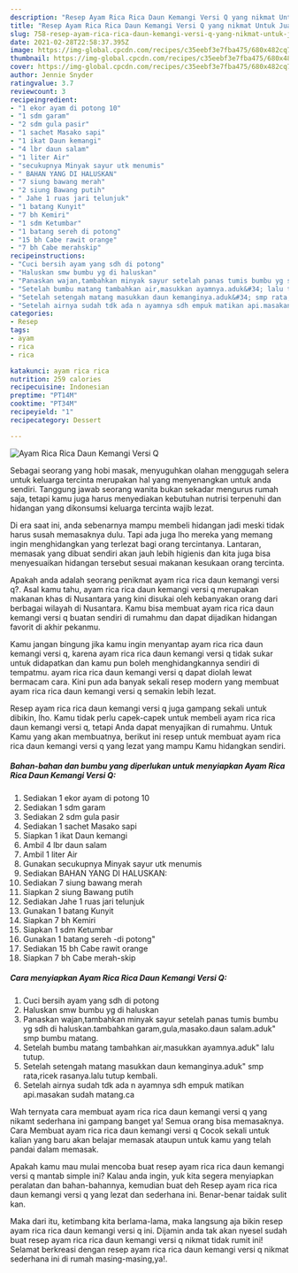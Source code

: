 ```yaml
---
description: "Resep Ayam Rica Rica Daun Kemangi Versi Q yang nikmat Untuk Jualan"
title: "Resep Ayam Rica Rica Daun Kemangi Versi Q yang nikmat Untuk Jualan"
slug: 758-resep-ayam-rica-rica-daun-kemangi-versi-q-yang-nikmat-untuk-jualan
date: 2021-02-28T22:58:37.395Z
image: https://img-global.cpcdn.com/recipes/c35eebf3e7fba475/680x482cq70/ayam-rica-rica-daun-kemangi-versi-q-foto-resep-utama.jpg
thumbnail: https://img-global.cpcdn.com/recipes/c35eebf3e7fba475/680x482cq70/ayam-rica-rica-daun-kemangi-versi-q-foto-resep-utama.jpg
cover: https://img-global.cpcdn.com/recipes/c35eebf3e7fba475/680x482cq70/ayam-rica-rica-daun-kemangi-versi-q-foto-resep-utama.jpg
author: Jennie Snyder
ratingvalue: 3.7
reviewcount: 3
recipeingredient:
- "1 ekor ayam di potong 10"
- "1 sdm garam"
- "2 sdm gula pasir"
- "1 sachet Masako sapi"
- "1 ikat Daun kemangi"
- "4 lbr daun salam"
- "1 liter Air"
- "secukupnya Minyak sayur utk menumis"
- " BAHAN YANG DI HALUSKAN"
- "7 siung bawang merah"
- "2 siung Bawang putih"
- " Jahe 1 ruas jari telunjuk"
- "1 batang Kunyit"
- "7 bh Kemiri"
- "1 sdm Ketumbar"
- "1 batang sereh di potong"
- "15 bh Cabe rawit orange"
- "7 bh Cabe merahskip"
recipeinstructions:
- "Cuci bersih ayam yang sdh di potong"
- "Haluskan smw bumbu yg di haluskan"
- "Panaskan wajan,tambahkan minyak sayur setelah panas tumis bumbu yg sdh di haluskan.tambahkan garam,gula,masako.daun salam.aduk&#34; smp bumbu matang."
- "Setelah bumbu matang tambahkan air,masukkan ayamnya.aduk&#34; lalu tutup."
- "Setelah setengah matang masukkan daun kemanginya.aduk&#34; smp rata,ricek rasanya.lalu tutup kembali."
- "Setelah airnya sudah tdk ada n ayamnya sdh empuk matikan api.masakan sudah matang.ca"
categories:
- Resep
tags:
- ayam
- rica
- rica

katakunci: ayam rica rica 
nutrition: 259 calories
recipecuisine: Indonesian
preptime: "PT14M"
cooktime: "PT34M"
recipeyield: "1"
recipecategory: Dessert

---
```



![Ayam Rica Rica Daun Kemangi Versi Q](https://img-global.cpcdn.com/recipes/c35eebf3e7fba475/680x482cq70/ayam-rica-rica-daun-kemangi-versi-q-foto-resep-utama.jpg)

Sebagai seorang yang hobi masak, menyuguhkan olahan menggugah selera untuk keluarga tercinta merupakan hal yang menyenangkan untuk anda sendiri. Tanggung jawab seorang  wanita bukan sekadar mengurus rumah saja, tetapi kamu juga harus menyediakan kebutuhan nutrisi terpenuhi dan hidangan yang dikonsumsi keluarga tercinta wajib lezat.

Di era  saat ini, anda sebenarnya mampu membeli hidangan jadi meski tidak harus susah memasaknya dulu. Tapi ada juga lho mereka yang memang ingin menghidangkan yang terlezat bagi orang tercintanya. Lantaran, memasak yang dibuat sendiri akan jauh lebih higienis dan kita juga bisa menyesuaikan hidangan tersebut sesuai makanan kesukaan orang tercinta. 



Apakah anda adalah seorang penikmat ayam rica rica daun kemangi versi q?. Asal kamu tahu, ayam rica rica daun kemangi versi q merupakan makanan khas di Nusantara yang kini disukai oleh kebanyakan orang dari berbagai wilayah di Nusantara. Kamu bisa membuat ayam rica rica daun kemangi versi q buatan sendiri di rumahmu dan dapat dijadikan hidangan favorit di akhir pekanmu.

Kamu jangan bingung jika kamu ingin menyantap ayam rica rica daun kemangi versi q, karena ayam rica rica daun kemangi versi q tidak sukar untuk didapatkan dan kamu pun boleh menghidangkannya sendiri di tempatmu. ayam rica rica daun kemangi versi q dapat diolah lewat bermacam cara. Kini pun ada banyak sekali resep modern yang membuat ayam rica rica daun kemangi versi q semakin lebih lezat.

Resep ayam rica rica daun kemangi versi q juga gampang sekali untuk dibikin, lho. Kamu tidak perlu capek-capek untuk membeli ayam rica rica daun kemangi versi q, tetapi Anda dapat menyajikan di rumahmu. Untuk Kamu yang akan membuatnya, berikut ini resep untuk membuat ayam rica rica daun kemangi versi q yang lezat yang mampu Kamu hidangkan sendiri.

<!--inarticleads1-->

##### Bahan-bahan dan bumbu yang diperlukan untuk menyiapkan Ayam Rica Rica Daun Kemangi Versi Q:

1. Sediakan 1 ekor ayam di potong 10
1. Sediakan 1 sdm garam
1. Sediakan 2 sdm gula pasir
1. Sediakan 1 sachet Masako sapi
1. Siapkan 1 ikat Daun kemangi
1. Ambil 4 lbr daun salam
1. Ambil 1 liter Air
1. Gunakan secukupnya Minyak sayur utk menumis
1. Sediakan  BAHAN YANG DI HALUSKAN:
1. Sediakan 7 siung bawang merah
1. Siapkan 2 siung Bawang putih
1. Sediakan  Jahe 1 ruas jari telunjuk
1. Gunakan 1 batang Kunyit
1. Siapkan 7 bh Kemiri
1. Siapkan 1 sdm Ketumbar
1. Gunakan 1 batang sereh -di potong&#34;
1. Sediakan 15 bh Cabe rawit orange
1. Siapkan 7 bh Cabe merah-skip




<!--inarticleads2-->

##### Cara menyiapkan Ayam Rica Rica Daun Kemangi Versi Q:

1. Cuci bersih ayam yang sdh di potong
1. Haluskan smw bumbu yg di haluskan
1. Panaskan wajan,tambahkan minyak sayur setelah panas tumis bumbu yg sdh di haluskan.tambahkan garam,gula,masako.daun salam.aduk&#34; smp bumbu matang.
1. Setelah bumbu matang tambahkan air,masukkan ayamnya.aduk&#34; lalu tutup.
1. Setelah setengah matang masukkan daun kemanginya.aduk&#34; smp rata,ricek rasanya.lalu tutup kembali.
1. Setelah airnya sudah tdk ada n ayamnya sdh empuk matikan api.masakan sudah matang.ca




Wah ternyata cara membuat ayam rica rica daun kemangi versi q yang nikamt sederhana ini gampang banget ya! Semua orang bisa memasaknya. Cara Membuat ayam rica rica daun kemangi versi q Cocok sekali untuk kalian yang baru akan belajar memasak ataupun untuk kamu yang telah pandai dalam memasak.

Apakah kamu mau mulai mencoba buat resep ayam rica rica daun kemangi versi q mantab simple ini? Kalau anda ingin, yuk kita segera menyiapkan peralatan dan bahan-bahannya, kemudian buat deh Resep ayam rica rica daun kemangi versi q yang lezat dan sederhana ini. Benar-benar taidak sulit kan. 

Maka dari itu, ketimbang kita berlama-lama, maka langsung aja bikin resep ayam rica rica daun kemangi versi q ini. Dijamin anda tak akan nyesel sudah buat resep ayam rica rica daun kemangi versi q nikmat tidak rumit ini! Selamat berkreasi dengan resep ayam rica rica daun kemangi versi q nikmat sederhana ini di rumah masing-masing,ya!.


